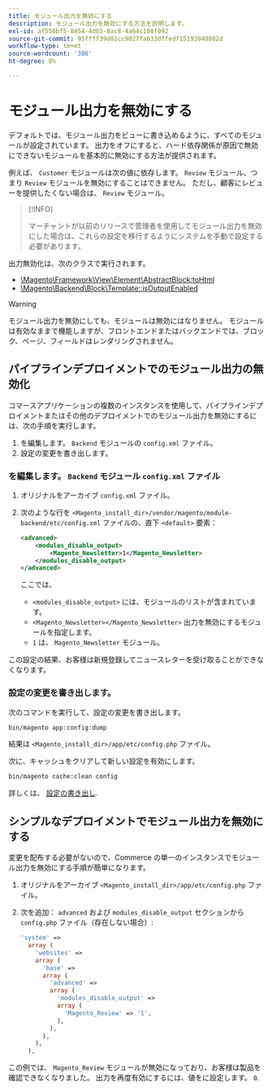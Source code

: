 ```yaml
---
title: モジュール出力を無効にする
description: モジュール出力を無効にする方法を説明します。
exl-id: af556bf5-8454-4d65-8ac8-4a64c108f092
source-git-commit: 95ffff39d82cc9027fa633dffedf15193040802d
workflow-type: tm+mt
source-wordcount: '386'
ht-degree: 0%

---
```


# モジュール出力を無効にする

デフォルトでは、モジュール出力をビューに書き込めるように、すべてのモジュールが設定されています。 出力をオフにすると、ハード依存関係が原因で無効にできないモジュールを基本的に無効にする方法が提供されます。

例えば、 `Customer` モジュールは次の値に依存します。 `Review` モジュール、つまり `Review` モジュールを無効にすることはできません。 ただし、顧客にレビューを提供したくない場合は、 `Review` モジュール。

>[!INFO]
>
>マーチャントが以前のリリースで管理者を使用してモジュール出力を無効にした場合は、これらの設定を移行するようにシステムを手動で設定する必要があります。

出力無効化は、次のクラスで実行されます。

- [\Magento\Framework\View\Element\AbstractBlock:toHtml](https://github.com/magento/magento2/blob/36097739bbb0b8939ad9a2a0dadee64318153dca/lib/internal/Magento/Framework/View/Element/AbstractBlock.php#L651)
- [\Magento\Backend\Block\Template::isOutputEnabled](https://github.com/magento/magento2/blob/0c786907ffe03d0e2990612eec16ee58b00379c5/app/code/Magento/Backend/Block/Template.php#L96)

>[!WARNING]
>
>モジュール出力を無効にしても、モジュールは無効にはなりません。 モジュールは有効なままで機能しますが、フロントエンドまたはバックエンドでは、ブロック、ページ、フィールドはレンダリングされません。

## パイプラインデプロイメントでのモジュール出力の無効化

コマースアプリケーションの複数のインスタンスを使用して、パイプラインデプロイメントまたはその他のデプロイメントでのモジュール出力を無効にするには、次の手順を実行します。

1. を編集します。 `Backend` モジュールの `config.xml` ファイル。
1. 設定の変更を書き出します。

### を編集します。 `Backend` モジュール `config.xml` ファイル

1. オリジナルをアーカイブ `config.xml` ファイル。
1. 次のような行を `<Magento_install_dir>/vendor/magento/module-backend/etc/config.xml` ファイルの、直下 `<default>` 要素：

   ```xml
   <advanced>
       <modules_disable_output>
           <Magento_Newsletter>1</Magento_Newsletter>
       </modules_disable_output>
   </advanced>
   ```

   ここでは、

   - `<modules_disable_output>` には、モジュールのリストが含まれています。
   - `<Magento_Newsletter></Magento_Newsletter>` 出力を無効にするモジュールを指定します。
   - `1` は、 `Magento_Newsletter` モジュール。

この設定の結果、お客様は新規登録してニュースレターを受け取ることができなくなります。

### 設定の変更を書き出します。

次のコマンドを実行して、設定の変更を書き出します。

```bash
bin/magento app:config:dump
```

結果は `<Magento_install_dir>/app/etc/config.php` ファイル。

次に、キャッシュをクリアして新しい設定を有効にします。

```bash
bin/magento cache:clean config
```

詳しくは、 [設定の書き出し](../cli/export-configuration.md).

## シンプルなデプロイメントでモジュール出力を無効にする

変更を配布する必要がないので、Commerce の単一のインスタンスでモジュール出力を無効にする手順が簡単になります。

1. オリジナルをアーカイブ `<Magento_install_dir>/app/etc/config.php` ファイル。
1. 次を追加： `advanced` および `modules_disable_output` セクションから `config.php` ファイル（存在しない場合）:

   ```php
   'system' =>
     array (
       'websites' =>
       array (
         'base' =>
         array (
           'advanced' =>
           array (
             'modules_disable_output' =>
             array (
               'Magento_Review' => '1',
             ),
           ),
         ),
       ),
     ),
   ```

この例では、 `Magento_Review` モジュールが無効になっており、お客様は製品を確認できなくなりました。
出力を再度有効にするには、値をに設定します。 `0`.
